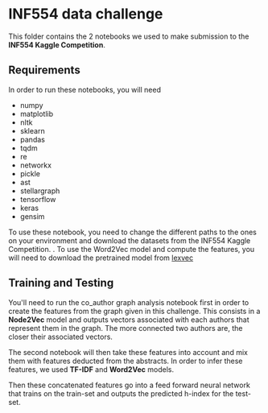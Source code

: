 # INF554 data challenge

This folder contains the 2 notebooks we used to make submission to the **INF554 Kaggle Competition**.

## Requirements
In order to run these notebooks, you will need 
- numpy
- matplotlib
- nltk
- sklearn
- pandas
- tqdm
- re
- networkx
- pickle
- ast
- stellargraph
- tensorflow
- keras
- gensim 



To use these notebook, you need to change the different paths to the ones on your environment and download the datasets from the INF554 Kaggle Competition.
.
To use the Word2Vec model and compute the features, you will need to download the pretrained model from [lexvec](https://github.com/alexandres/lexvec)
 ## Training and Testing 
 
 You'll need to run the co_author graph analysis notebook first in order to create the features from the graph given in this challenge.
 This consists in a **Node2Vec** model and outputs vectors associated with each authors that represent them in the graph. The more connected two authors are, the closer their associated vectors.
 

 The second notebook will then take these features into account and mix them with features deducted from the abstracts. In order to infer these features, we used **TF-IDF** and **Word2Vec** models.
 
 
 Then these concatenated features go into a feed forward neural network that trains on the train-set and outputs the predicted h-index for the test-set.
 
 